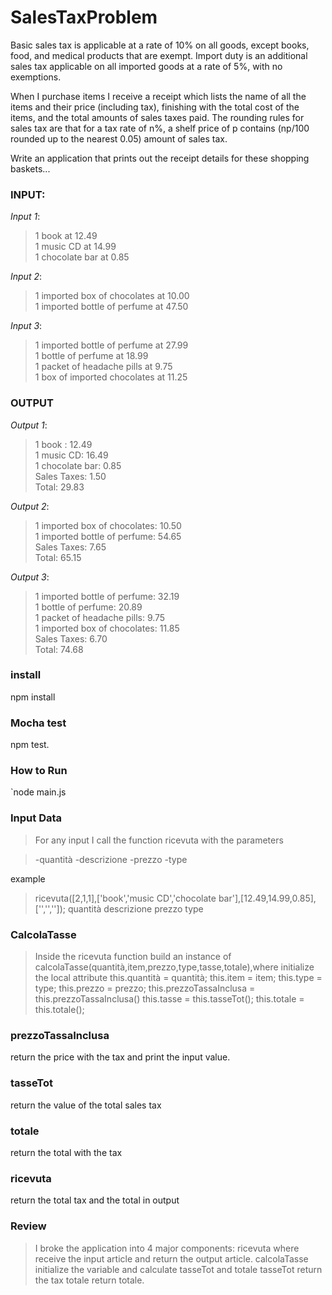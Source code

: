 # SalesTaxProblem

Basic sales tax is applicable at a rate of 10% on all goods, except books, food, and medical products that are exempt. Import duty is an additional sales tax applicable on all imported goods at a rate of 5%, with no exemptions.

When I purchase items I receive a receipt which lists the name of all the items and their price (including tax), finishing with the total cost of the items, and the total amounts of sales taxes paid. The rounding rules for sales tax are that for a tax rate of n%, a shelf price of p contains (np/100 rounded up to the nearest 0.05) amount of sales tax.

Write an application that prints out the receipt details for these shopping baskets...



### INPUT:

*Input 1*:
>1 book at 12.49  
>1 music CD at 14.99  
>1 chocolate bar at 0.85  

*Input 2*:
>1 imported box of chocolates at 10.00  
>1 imported bottle of perfume at 47.50  

*Input 3*:
>1 imported bottle of perfume at 27.99  
>1 bottle of perfume at 18.99  
>1 packet of headache pills at 9.75  
>1 box of imported chocolates at 11.25  

### OUTPUT

*Output 1*:
>1 book : 12.49  
>1 music CD: 16.49  
>1 chocolate bar: 0.85  
>Sales Taxes: 1.50  
>Total: 29.83  

*Output 2*:
>1 imported box of chocolates: 10.50  
>1 imported bottle of perfume: 54.65  
>Sales Taxes: 7.65  
>Total: 65.15  

*Output 3*:
>1 imported bottle of perfume: 32.19  
>1 bottle of perfume: 20.89  
>1 packet of headache pills: 9.75  
>1 imported box of chocolates: 11.85  
>Sales Taxes: 6.70  
>Total: 74.68 

### install
npm install

### Mocha test
npm test. 

### How to Run
`node main.js  


### Input Data
>For any input I call the function ricevuta with the parameters

>-quantità
>-descrizione
>-prezzo
>-type 

example
>ricevuta([2,1,1],['book','music CD','chocolate bar'],[12.49,14.99,0.85],['','','']);
				quantità     descrizione												prezzo						type

### CalcolaTasse

> Inside the ricevuta function build an instance of calcolaTasse(quantità,item,prezzo,type,tasse,totale),where initialize the local attribute
>this.quantità = quantità;
>this.item = item;
>this.type = type;
>this.prezzo = prezzo; 
>this.prezzoTassaInclusa = this.prezzoTassaInclusa()
>this.tasse = this.tasseTot();
>this.totale = this.totale();

### prezzoTassaInclusa
return the price with the tax and print the input value.

### tasseTot
return the value of the total sales tax

### totale
return the total with the tax

### ricevuta
return the total tax and the total in output

### Review
>I broke the application into 4 major components:
>ricevuta where receive the input article and return the output article.
>calcolaTasse initialize the variable and calculate tasseTot and totale
>tasseTot return the tax
>totale return totale.

